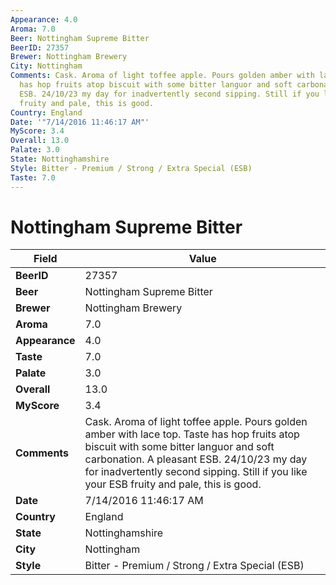 ```yaml
---
Appearance: 4.0
Aroma: 7.0
Beer: Nottingham Supreme Bitter
BeerID: 27357
Brewer: Nottingham Brewery
City: Nottingham
Comments: Cask. Aroma of light toffee apple. Pours golden amber with lace top. Taste
  has hop fruits atop biscuit with some bitter languor and soft carbonation. A pleasant
  ESB. 24/10/23 my day for inadvertently second sipping. Still if you like your ESB
  fruity and pale, this is good.
Country: England
Date: '"7/14/2016 11:46:17 AM"'
MyScore: 3.4
Overall: 13.0
Palate: 3.0
State: Nottinghamshire
Style: Bitter - Premium / Strong / Extra Special (ESB)
Taste: 7.0
---
```


# Nottingham Supreme Bitter

| Field         | Value |
|---------------|-------|
| **BeerID** | 27357 |
| **Beer** | Nottingham Supreme Bitter |
| **Brewer** | Nottingham Brewery |
| **Aroma** | 7.0 |
| **Appearance** | 4.0 |
| **Taste** | 7.0 |
| **Palate** | 3.0 |
| **Overall** | 13.0 |
| **MyScore** | 3.4 |
| **Comments** | Cask. Aroma of light toffee apple. Pours golden amber with lace top. Taste has hop fruits atop biscuit with some bitter languor and soft carbonation. A pleasant ESB. 24/10/23 my day for inadvertently second sipping. Still if you like your ESB fruity and pale, this is good. |
| **Date** | 7/14/2016 11:46:17 AM |
| **Country** | England |
| **State** | Nottinghamshire |
| **City** | Nottingham |
| **Style** | Bitter - Premium / Strong / Extra Special (ESB) |
